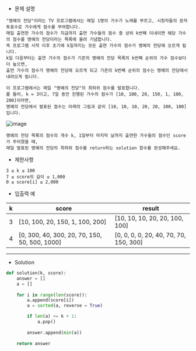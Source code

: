- 문제 설명

```
"명예의 전당"이라는 TV 프로그램에서는 매일 1명의 가수가 노래를 부르고, 시청자들의 문자 투표수로 가수에게 점수를 부여합니다.
매일 출연한 가수의 점수가 지금까지 출연 가수들의 점수 중 상위 k번째 이내이면 해당 가수의 점수를 명예의 전당이라는 목록에 올려 기념합니다.
즉 프로그램 시작 이후 초기에 k일까지는 모든 출연 가수의 점수가 명예의 전당에 오르게 됩니다.
k일 다음부터는 출연 가수의 점수가 기존의 명예의 전당 목록의 k번째 순위의 가수 점수보다 더 높으면,
출연 가수의 점수가 명예의 전당에 오르게 되고 기존의 k번째 순위의 점수는 명예의 전당에서 내려오게 됩니다.

이 프로그램에서는 매일 "명예의 전당"의 최하위 점수를 발표합니다. 
를 들어, k = 3이고, 7일 동안 진행된 가수의 점수가 [10, 100, 20, 150, 1, 100, 200]이라면,
명예의 전당에서 발표된 점수는 아래의 그림과 같이 [10, 10, 10, 20, 20, 100, 100]입니다.
```

![image](https://user-images.githubusercontent.com/84713532/209068790-5d43774d-b127-4ef0-9ce5-f9e0f5999fb0.png)

```
명예의 전당 목록의 점수의 개수 k, 1일부터 마지막 날까지 출연한 가수들의 점수인 score가 주어졌을 때,
매일 발표된 명예의 전당의 최하위 점수를 return하는 solution 함수를 완성해주세요.
```

- 제한사항

```
3 ≤ k ≤ 100
7 ≤ score의 길이 ≤ 1,000
0 ≤ score[i] ≤ 2,000
```

- 입출력 예

| k	| score |	result |
| --- | --- | --- |
| 3 |	[10, 100, 20, 150, 1, 100, 200] |	[10, 10, 10, 20, 20, 100, 100] |
| 4 |	[0, 300, 40, 300, 20, 70, 150, 50, 500, 1000] |	[0, 0, 0, 0, 20, 40, 70, 70, 150, 300] |

---

- Solution

```py
def solution(k, score):
    answer = []
    a = []
    
    for i in range(len(score)):
        a.append(score[i])
        a = sorted(a, reverse = True)

        if len(a) >= k + 1:
            a.pop()
        
        answer.append(min(a))
    
    return answer
```
